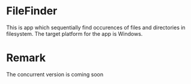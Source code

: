 # FileFinder
This is app which sequentially find occurences of files and directories in filesystem. The target platform for the app is Windows.

# Remark
The concurrent version is coming soon

